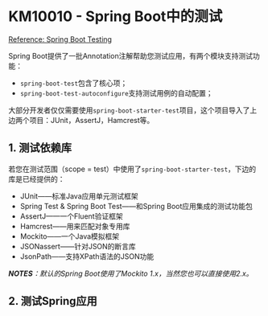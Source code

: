# KM10010 - Spring Boot中的测试

[Reference: Spring Boot Testing](http://docs.spring.io/spring-boot/docs/current/reference/html/boot-features-testing.html)

Spring Boot提供了一批Annotation注解帮助您测试应用，有两个模块支持测试功能：

* `spring-boot-test`包含了核心项；
* `spring-boot-test-autoconfigure`支持测试用例的自动配置；

大部分开发者仅仅需要使用`spring-boot-starter-test`项目，这个项目导入了上边两个项目：JUnit，AssertJ，Hamcrest等。

## 1. 测试依赖库

若您在测试范围（scope = test）中使用了`spring-boot-starter-test`，下边的库是已经提供的：

* JUnit——标准Java应用单元测试框架
* Spring Test & Spring Boot Test——和Spring Boot应用集成的测试功能包
* AssertJ——一个Fluent验证框架
* Hamcrest——用来匹配对象专用库
* Mockito——一个Java模拟框架
* JSONassert——针对JSON的断言库
* JsonPath——支持XPath语法的JSON功能

_**NOTES**：默认的Spring Boot使用了Mockito 1.x，当然您也可以直接使用2.x。_

## 2. 测试Spring应用





